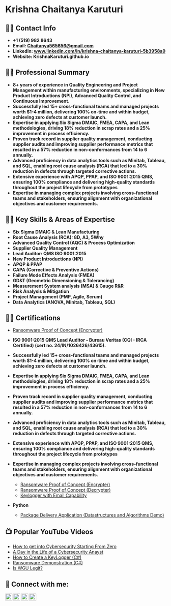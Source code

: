 <h1>Krishna Chaitanya Karuturi </h1>

<h2>👨‍💻 Contact Info</h2>

- <b>+1 (519) 982 8643</b>
- <b>Email: Chaitanya565656@gmail.com</b>
- <b>LinkedIn: www.linkedin.com/in/krishna-chaitanya-karuturi-5b3958a9</b>
- <b>Website: KrishnaKaruturi.github.io</b>

<h2>👨‍💻 Professional Summary</h2>

- <b>8+ years of experience in Quality Engineering and Project Management within manufacturing environments, specializing in New Product Introductions (NPI), Advanced Quality Control, and Continuous Improvement.</b>
- <b>Successfully led 15+ cross-functional teams and managed projects worth $1-4 million, delivering 100% on-time and within budget, achieving zero defects at customer launch.</b>
- <b>Expertise in applying Six Sigma DMAIC, FMEA, CAPA, and Lean methodologies, driving 18% reduction in scrap rates and a 25% improvement in process efficiency.</b>
- <b>Proven track record in supplier quality management, conducting supplier audits and improving supplier performance metrics that resulted in a 57% reduction in non-conformances from 14 to 6 annually.</b>
- <b>Advanced proficiency in data analytics tools such as Minitab, Tableau, and SQL, enabling root cause analysis (RCA) that led to a 30% reduction in defects through targeted corrective actions.</b>
- <b>Extensive experience with APQP, PPAP, and ISO 9001:2015 QMS, ensuring 100% compliance and delivering high-quality standards throughout the project lifecycle from prototypes</b>
- <b>Expertise in managing complex projects involving cross-functional teams and stakeholders, ensuring alignment with organizational objectives and customer requirements.</b>

<h2>👨‍💻 Key Skills & Areas of Expertise</h2>

- <b>Six Sigma DMAIC & Lean Manufacturing</b>
- <b>Root Cause Analysis (RCA): 8D, A3, 5Why</b>
- <b>Advanced Quality Control (AQC) & Process Optimization</b>
- <b>Supplier Quality Management</b>
- <b>Lead Auditor: QMS ISO 9001:2015</b>
- <b>New Product Introductions (NPI)</b>
- <b>APQP & PPAP</b>
- <b>CAPA (Corrective & Preventive Actions)</b>
- <b>Failure Mode Effects Analysis (FMEA)</b>
- <b>GD&T (Geometric Dimensioning & Tolerancing)</b>
- <b>Measurement System analysis (MSA) & Gauge R&R</b>
- <b>Risk Analysis & Mitigation</b>
- <b>Project Management (PMP, Agile, Scrum)</b>
- <b>Data Analytics (ANOVA, Minitab, Tableau, SQL)</b>

<h2>👨‍💻 Certifications</h2>

- [Ransomware Proof of Concept (Encrypter)]((https://imgur.com/lVFXFnk))

- <b>ISO 9001:2015 QMS Lead Auditor - Bureau Veritas (CQI - IRCA Certified) (cert no. 24/IN/1026426/43615).</b>

- <b>Successfully led 15+ cross-functional teams and managed projects worth $1-4 million, delivering 100% on-time and within budget, achieving zero defects at customer launch.</b>
- <b>Expertise in applying Six Sigma DMAIC, FMEA, CAPA, and Lean methodologies, driving 18% reduction in scrap rates and a 25% improvement in process efficiency.</b>
- <b>Proven track record in supplier quality management, conducting supplier audits and improving supplier performance metrics that resulted in a 57% reduction in non-conformances from 14 to 6 annually.</b>
- <b>Advanced proficiency in data analytics tools such as Minitab, Tableau, and SQL, enabling root cause analysis (RCA) that led to a 30% reduction in defects through targeted corrective actions.</b>
- <b>Extensive experience with APQP, PPAP, and ISO 9001:2015 QMS, ensuring 100% compliance and delivering high-quality standards throughout the project lifecycle from prototypes</b>
- <b>Expertise in managing complex projects involving cross-functional teams and stakeholders, ensuring alignment with organizational objectives and customer requirements.</b>




  - [Ransomware Proof of Concept (Encrypter)](https://github.com/joshmadakor1/EncrypterPOC)
  - [Ransomware Proof of Concept (Decrypter)](https://github.com/joshmadakor1/DecrypterPOC)
  - [Keylogger with Email Capability](https://github.com/joshmadakor1/Key-Logger-With-Email)
- <b>Python</b>
  - [Package Delivery Application (Datastructures and Algorithms Demo)](https://github.com/joshmadakor1/Package-Delivery-Pathfinding-Algorithm)

<h2>📺 Popular YouTube Videos</h2>

- [How to get into Cybersecurity Starting From Zero](https://www.youtube.com/watch?v=a83ASGn_V_s)
- [A Day in the Life of a Cybersecurity Anayst](https://www.youtube.com/watch?v=uHy3oM7NnoU)
- [How to Create a KeyLogger (C#)](https://www.youtube.com/watch?v=N-L9hklSlNk)
- [Ransomware Demonstration (C#)](https://www.youtube.com/watch?v=OfvdQeh79s0)
- [Is WGU Legit?](https://www.youtube.com/watch?v=E2MwRWxDBkA)

<h2> 🤳 Connect with me:</h2>

[<img align="left" alt="JoshMadakor | YouTube" width="22px" src="https://cdn.jsdelivr.net/npm/simple-icons@v3/icons/youtube.svg" />][youtube]
[<img align="left" alt="JoshMadakor | Twitter" width="22px" src="https://cdn.jsdelivr.net/npm/simple-icons@v3/icons/twitter.svg" />][twitter]
[<img align="left" alt="JoshMadakor | LinkedIn" width="22px" src="https://cdn.jsdelivr.net/npm/simple-icons@v3/icons/linkedin.svg" />][linkedin]
[<img align="left" alt="JoshMadakor | Instagram" width="22px" src="https://cdn.jsdelivr.net/npm/simple-icons@v3/icons/instagram.svg" />][instagram]

[twitter]: https://twitter.com/joshmadakor
[youtube]: https://www.youtube.com/c/joshmadakor
[instagram]: https://www.instagram.com/joshmadakor/
[linkedin]: https://linkedin.com/in/joshmadakor

<!--
**joshmadakor1/joshmadakor1** is a ✨ _special_ ✨ repository because its `README.md` (this file) appears on your GitHub profile.

Here are some ideas to get you started:

- 🔭 I’m currently working on ...
- 🌱 I’m currently learning ...
- 👯 I’m looking to collaborate on ...
- 🤔 I’m looking for help with ...
- 💬 Ask me about ...
- 📫 How to reach me: ...
- 😄 Pronouns: ...
- ⚡ Fun fact: ...
-->
